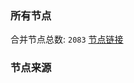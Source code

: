 ### 所有节点
合并节点总数: `2083`
[节点链接](https://raw.githubusercontent.com/rzhy1/11/master/sub/sub_merge_base64.txt)

### 节点来源